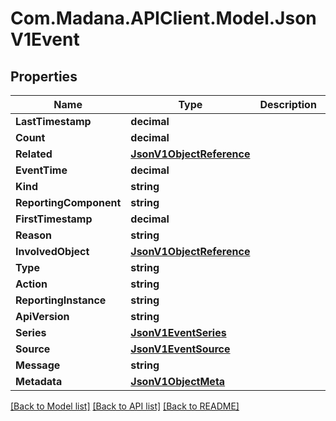 
# Com.Madana.APIClient.Model.JsonV1Event

## Properties

Name | Type | Description | Notes
------------ | ------------- | ------------- | -------------
**LastTimestamp** | **decimal** |  | [optional] 
**Count** | **decimal** |  | [optional] 
**Related** | [**JsonV1ObjectReference**](JsonV1ObjectReference.md) |  | [optional] 
**EventTime** | **decimal** |  | [optional] 
**Kind** | **string** |  | [optional] 
**ReportingComponent** | **string** |  | [optional] 
**FirstTimestamp** | **decimal** |  | [optional] 
**Reason** | **string** |  | [optional] 
**InvolvedObject** | [**JsonV1ObjectReference**](JsonV1ObjectReference.md) |  | [optional] 
**Type** | **string** |  | [optional] 
**Action** | **string** |  | [optional] 
**ReportingInstance** | **string** |  | [optional] 
**ApiVersion** | **string** |  | [optional] 
**Series** | [**JsonV1EventSeries**](JsonV1EventSeries.md) |  | [optional] 
**Source** | [**JsonV1EventSource**](JsonV1EventSource.md) |  | [optional] 
**Message** | **string** |  | [optional] 
**Metadata** | [**JsonV1ObjectMeta**](JsonV1ObjectMeta.md) |  | [optional] 

[[Back to Model list]](../README.md#documentation-for-models)
[[Back to API list]](../README.md#documentation-for-api-endpoints)
[[Back to README]](../README.md)


